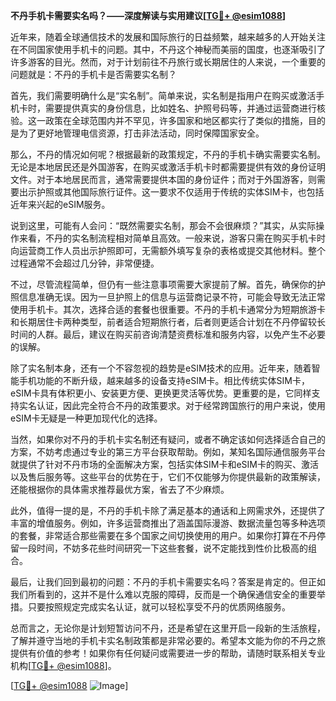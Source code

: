 **不丹手机卡需要实名吗？——深度解读与实用建议[[TG💪+ @esim1088](https://t.me/s/esim1088)]**

近年来，随着全球通信技术的发展和国际旅行的日益频繁，越来越多的人开始关注在不同国家使用手机卡的问题。其中，不丹这个神秘而美丽的国度，也逐渐吸引了许多游客的目光。然而，对于计划前往不丹旅行或长期居住的人来说，一个重要的问题就是：不丹的手机卡是否需要实名制？

首先，我们需要明确什么是“实名制”。简单来说，实名制是指用户在购买或激活手机卡时，需要提供真实的身份信息，比如姓名、护照号码等，并通过运营商进行核验。这一政策在全球范围内并不罕见，许多国家和地区都实行了类似的措施，目的是为了更好地管理电信资源，打击非法活动，同时保障国家安全。

那么，不丹的情况如何呢？根据最新的政策规定，不丹的手机卡确实需要实名制。无论是本地居民还是外国游客，在购买或激活手机卡时都需要提供有效的身份证明文件。对于本地居民而言，通常需要提供本国的身份证件；而对于外国游客，则需要出示护照或其他国际旅行证件。这一要求不仅适用于传统的实体SIM卡，也包括近年来兴起的eSIM服务。

说到这里，可能有人会问：“既然需要实名制，那会不会很麻烦？”其实，从实际操作来看，不丹的实名制流程相对简单且高效。一般来说，游客只需在购买手机卡时向运营商工作人员出示护照即可，无需额外填写复杂的表格或提交其他材料。整个过程通常不会超过几分钟，非常便捷。

不过，尽管流程简单，但仍有一些注意事项需要大家提前了解。首先，确保你的护照信息准确无误。因为一旦护照上的信息与运营商记录不符，可能会导致无法正常使用手机卡。其次，选择合适的套餐也很重要。不丹的手机卡通常分为短期旅游卡和长期居住卡两种类型，前者适合短期旅行者，后者则更适合计划在不丹停留较长时间的人群。最后，建议在购买前咨询清楚资费标准和服务内容，以免产生不必要的误解。

除了实名制本身，还有一个不容忽视的趋势是eSIM技术的应用。近年来，随着智能手机功能的不断升级，越来越多的设备支持eSIM卡。相比传统实体SIM卡，eSIM卡具有体积更小、安装更方便、更换更灵活等优势。更重要的是，它同样支持实名认证，因此完全符合不丹的政策要求。对于经常跨国旅行的用户来说，使用eSIM卡无疑是一种更加现代化的选择。

当然，如果你对不丹的手机卡实名制还有疑问，或者不确定该如何选择适合自己的方案，不妨考虑通过专业的第三方平台获取帮助。例如，某知名国际通信服务平台就提供了针对不丹市场的全面解决方案，包括实体SIM卡和eSIM卡的购买、激活以及售后服务等。这些平台的优势在于，它们不仅能够为你提供最新的政策解读，还能根据你的具体需求推荐最优方案，省去了不少麻烦。

此外，值得一提的是，不丹的手机卡除了满足基本的通话和上网需求外，还提供了丰富的增值服务。例如，许多运营商推出了涵盖国际漫游、数据流量包等多种选项的套餐，非常适合那些需要在多个国家之间切换使用的用户。如果你打算在不丹停留一段时间，不妨多花些时间研究一下这些套餐，说不定能找到性价比极高的组合。

最后，让我们回到最初的问题：不丹的手机卡需要实名吗？答案是肯定的。但正如我们所看到的，这并不是什么难以克服的障碍，反而是一个确保通信安全的重要举措。只要按照规定完成实名认证，就可以轻松享受不丹的优质网络服务。

总而言之，无论你是计划短暂访问不丹，还是希望在这里开启一段新的生活旅程，了解并遵守当地的手机卡实名制政策都是非常必要的。希望本文能为你的不丹之旅提供有价值的参考！如果你有任何疑问或需要进一步的帮助，请随时联系相关专业机构[[TG💪+ @esim1088](https://t.me/s/esim1088)]。

[[TG💪+ @esim1088](https://t.me/s/esim1088) ![Image](https://i.postimg.cc/4NQfJmqS/Snipaste-2025-05-13-00-14-12.png)]